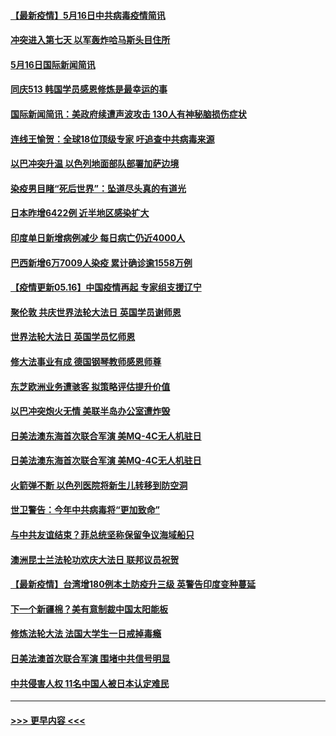 #### [【最新疫情】5月16日中共病毒疫情简讯](../pages/prog202/a103120996.md?t=05170052) 
#### [冲突进入第七天 以军轰炸哈马斯头目住所](../pages/prog202/a103121000.md?t=05170052) 
#### [5月16日国际新闻简讯](../pages/prog202/a103120985.md?t=05170052) 
#### [同庆513 韩国学员感恩修炼是最幸运的事](../pages/prog202/a103120948.md?t=05170052) 
#### [国际新闻简讯：美政府续遭声波攻击 130人有神秘脑损伤症状](../pages/prog202/a103119624.md?t=05170052) 
#### [连线王愉贺：全球18位顶级专家 吁追查中共病毒来源](../pages/prog202/a103119810.md?t=05170052) 
#### [以巴冲突升温 以色列地面部队部署加萨边境](../pages/prog202/a103119615.md?t=05170052) 
#### [染疫男目睹“死后世界”：坠道尽头真的有道光](../pages/prog202/a103120870.md?t=05170052) 
#### [日本昨增6422例 近半地区感染扩大](../pages/prog202/a103120806.md?t=05170052) 
#### [印度单日新增病例减少 每日病亡仍近4000人](../pages/prog202/a103120532.md?t=05170052) 
#### [巴西新增6万7009人染疫 累计确诊逾1558万例](../pages/prog202/a103120520.md?t=05170052) 
#### [【疫情更新05.16】中国疫情再起 专家组支援辽宁](../pages/prog202/a103114528.md?t=05170052) 
#### [聚伦敦 共庆世界法轮大法日 英国学员谢师恩](../pages/prog202/a103120369.md?t=05170052) 
#### [世界法轮大法日 英国学员忆师恩](../pages/prog202/a103120367.md?t=05170052) 
#### [修大法事业有成 德国钢琴教师感恩师尊](../pages/prog202/a103120322.md?t=05170052) 
#### [东芝欧洲业务遭骇客  拟策略评估提升价值](../pages/prog202/a103120361.md?t=05170052) 
#### [以巴冲突炮火无情 美联半岛办公室遭炸毁](../pages/prog202/a103120368.md?t=05170052) 
#### [日美法澳东海首次联合军演 美MQ-4C无人机驻日](../pages/prog202/a103120374.md?t=05170052) 
#### [日美法澳东海首次联合军演 美MQ-4C无人机驻日](../pages/prog202/a103120366.md?t=05170052) 
#### [火箭弹不断 以色列医院将新生儿转移到防空洞](../pages/prog202/a103120199.md?t=05170052) 
#### [世卫警告：今年中共病毒将“更加致命”](../pages/prog202/a103120220.md?t=05170052) 
#### [与中共友谊结束？菲总统坚称保留争议海域船只](../pages/prog202/a103120210.md?t=05170052) 
#### [澳洲昆士兰法轮功欢庆大法日 联邦议员祝贺](../pages/prog202/a103120314.md?t=05170052) 
#### [【最新疫情】台湾增180例本土防疫升三级 英警告印度变种蔓延](../pages/prog202/a103120289.md?t=05170052) 
#### [下一个新疆棉？美有意制裁中国太阳能板](../pages/prog202/a103120259.md?t=05170052) 
#### [修炼法轮大法 法国大学生一日戒掉毒瘾](../pages/prog202/a103120243.md?t=05170052) 
#### [日美法澳首次联合军演 围堵中共信号明显](../pages/prog202/a103120093.md?t=05170052) 
#### [中共侵害人权 11名中国人被日本认定难民](../pages/prog202/a103120097.md?t=05170052) 

----
#### [ >>> 更早内容 <<< ](../indexes/prog202-earlier.md)
